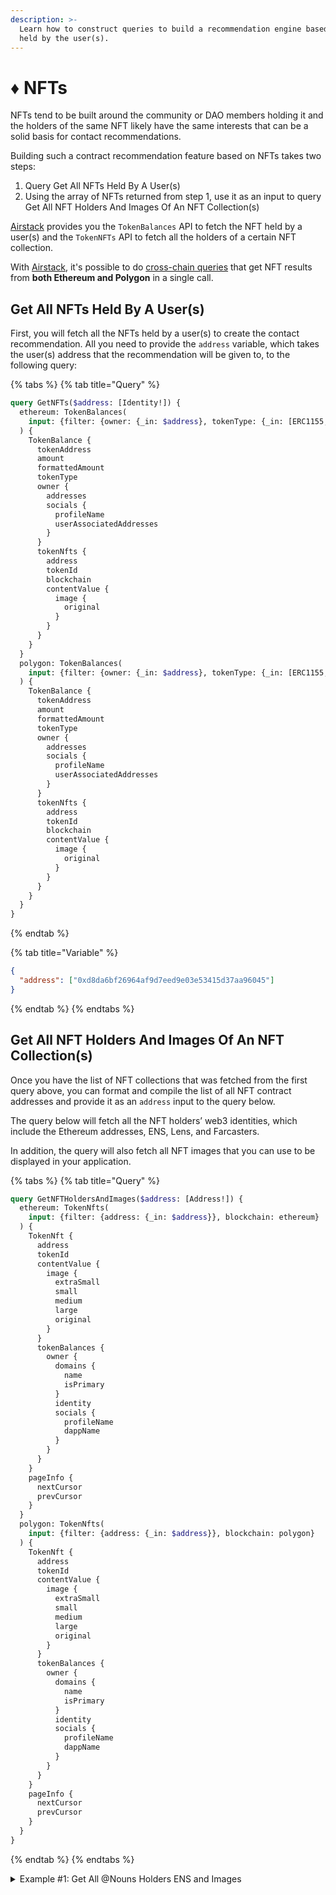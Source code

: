 ```yaml
---
description: >-
  Learn how to construct queries to build a recommendation engine based on NFTs
  held by the user(s).
---
```


# ♦ NFTs

NFTs tend to be built around the community or DAO members holding it and the holders of the same NFT likely have the same interests that can be a solid basis for contact recommendations.

Building such a contract recommendation feature based on NFTs takes two steps:

1. Query Get All NFTs Held By A User(s)
2. Using the array of NFTs returned from step 1, use it as an input to query Get All NFT Holders And Images Of An NFT Collection(s)

[Airstack](https://www.airstack.xyz/) provides you the `TokenBalances` API to fetch the NFT held by a user(s) and the `TokenNFTs` API to fetch all the holders of a certain NFT collection.&#x20;

With [Airstack](https://airstack.xyz), it's possible to do [cross-chain queries](broken-reference) that get NFT results from **both Ethereum and Polygon** in a single call.

## Get All NFTs Held By A User(s)

First, you will fetch all the NFTs held by a user(s) to create the contact recommendation. All you need to provide the `address` variable, which takes the user(s) address that the recommendation will be given to, to the following query:

{% tabs %}
{% tab title="Query" %}
```graphql
query GetNFTs($address: [Identity!]) {
  ethereum: TokenBalances(
    input: {filter: {owner: {_in: $address}, tokenType: {_in: [ERC1155, ERC721]}}, blockchain: ethereum, limit: 10}
  ) {
    TokenBalance {
      tokenAddress
      amount
      formattedAmount
      tokenType
      owner {
        addresses
        socials {
          profileName
          userAssociatedAddresses
        }
      }
      tokenNfts {
        address
        tokenId
        blockchain
        contentValue {
          image {
            original
          }
        }
      }
    }
  }
  polygon: TokenBalances(
    input: {filter: {owner: {_in: $address}, tokenType: {_in: [ERC1155, ERC721]}}, blockchain: polygon, limit: 10}
  ) {
    TokenBalance {
      tokenAddress
      amount
      formattedAmount
      tokenType
      owner {
        addresses
        socials {
          profileName
          userAssociatedAddresses
        }
      }
      tokenNfts {
        address
        tokenId
        blockchain
        contentValue {
          image {
            original
          }
        }
      }
    }
  }
}
```
{% endtab %}

{% tab title="Variable" %}
```json
{
  "address": ["0xd8da6bf26964af9d7eed9e03e53415d37aa96045"]
}
```
{% endtab %}
{% endtabs %}

## Get All NFT Holders And Images Of An NFT Collection(s)

Once you have the list of NFT collections that was fetched from the first query above, you can format and compile the list of all NFT contract addresses and provide it as an `address` input to the query below.

The query below will fetch all the NFT holders’ web3 identities, which include the Ethereum addresses, ENS, Lens, and Farcasters.

In addition, the query will also fetch all NFT images that you can use to be displayed in your application.

{% tabs %}
{% tab title="Query" %}
```graphql
query GetNFTHoldersAndImages($address: [Address!]) {
  ethereum: TokenNfts(
    input: {filter: {address: {_in: $address}}, blockchain: ethereum}
  ) {
    TokenNft {
      address
      tokenId
      contentValue {
        image {
          extraSmall
          small
          medium
          large
          original
        }
      }
      tokenBalances {
        owner {
          domains {
            name
            isPrimary
          }
          identity
          socials {
            profileName
            dappName
          }
        }
      }
    }
    pageInfo {
      nextCursor
      prevCursor
    }
  }
  polygon: TokenNfts(
    input: {filter: {address: {_in: $address}}, blockchain: polygon}
  ) {
    TokenNft {
      address
      tokenId
      contentValue {
        image {
          extraSmall
          small
          medium
          large
          original
        }
      }
      tokenBalances {
        owner {
          domains {
            name
            isPrimary
          }
          identity
          socials {
            profileName
            dappName
          }
        }
      }
    }
    pageInfo {
      nextCursor
      prevCursor
    }
  }
}
```
{% endtab %}
{% endtabs %}

<details>

<summary>Example #1: Get All @Nouns Holders ENS and Images</summary>

```graphql
query GetNFTHoldersAndImages {
  TokenNfts(input: {filter: {address: {_eq: "0x9C8fF314C9Bc7F6e59A9d9225Fb22946427eDC03"}}, blockchain: ethereum}) {
    TokenNft {
      address
      tokenId
      contentValue {
        image {
          extraSmall
          small
          medium
          large
          original
        }
      }
      tokenBalances {
        owner {
          domains {
            name
            isPrimary
          }
          identity
          socials {
            profileName
            dappName
          }
        }
      }
    }
    pageInfo {
      nextCursor
      prevCursor
    }
  }
}
```

</details>
